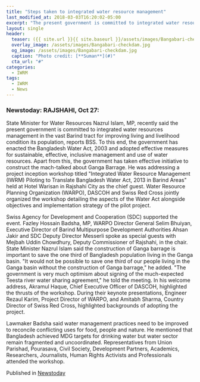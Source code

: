 ```yaml
---
title: "Steps taken to integrated water resource management"
last_modified_at: 2018-03-03T16:20:02-05:00
excerpt: "The present government is committed to integrated water resources management in the vast Barind tract for improving living and livelihood condition its population, reports BSS."
layout: single
header:
  teaser: ({{ site.url }}{{ site.baseurl }}/assets/images/Bangabari-checkdam.jpg)
  overlay_image: /assets/images/Bangabari-checkdam.jpg
  og_image: /assets/images/Bangabari-checkdam.jpg
  caption: "Photo credit: [**Suman**](#)"
  cta_url: "#"
categories:
  - IWRM
tags:
  - IWRM
  - News
---
```

### Newstoday: RAJSHAHI, Oct 27: 

State Minister for Water Resources Nazrul Islam, MP, recently said the present government is committed to integrated water resources management in the vast Barind tract for improving living and livelihood condition its population, reports BSS. To this end, the government has enacted the Bangladesh Water Act, 2003 and adopted effective measures for sustainable, effective, inclusive management and use of water resources. Apart from this, the government has taken effective initiative to construct the mach-talked about Ganga Barrage. He was addressing a project inception workshop titled "Integrated Water Resource Management (IWRM) Piloting to Translate Bangladesh Water Act, 2013 in Barind Areas" held at Hotel Warisan in Rajshahi City as the chief guest. Water Resource Planning Organization (WARPO), DASCOH and Swiss Red Cross jointly organized the workshop detailing the aspects of the Water Act alongside objectives and implementation strategy of the pilot project. 

Swiss Agency for Development and Cooperation (SDC) supported the event. Fazley Hossain Badsha, MP, WARPO Director General Selim Bhuiyan, Executive Director of Barind Multipurpose Development Authorities Ahsan Jakir and SDC Deputy Director Messerli spoke as special guests with Mejbah Uddin Chowdhury, Deputy Commissioner of Rajshahi, in the chair. State Minister Nazrul Islam said the construction of Ganga barrage is important to save the one third of Bangladesh population living in the Ganga basin. "It would not be possible to save one third of our people living in the Ganga basin without the construction of Ganga barrage," he added. "The government is very much optimism about signing of the much-expected Teesta river water sharing agreement," he told the meeting. In his welcome address, Akramul Haque, Chief Executive Officer of DASCOH, highlighted the thrusts of the workshop. During their keynote presentations, Engineer Rezaul Karim, Project Director of WARPO, and Amitabh Sharma, Country Director of Swiss Red Cross, highlighted backgrounds of adopting the project. 

Lawmaker Badsha said water management practices need to be improved to reconcile conflicting uses for food, people and nature. He mentioned that Bangladesh achieved MDG targets for drinking water but water sector remain fragmented and uncoordinated. Representatives from Union Parishad, Pourasava, Civil Society, Development Partners, Academics, Researchers, Journalists, Human Rights Activists and Professionals attended the workshop.

Published in [Newstoday](http://www.newstoday.com.bd/index.php?option=details&amp;news_id=2393141&amp;date=2014-10-28/)